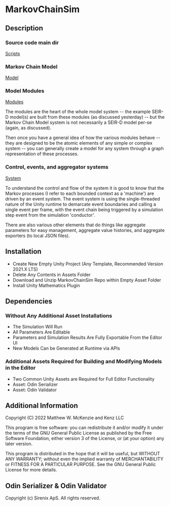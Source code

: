 # MarkovChainSim

## Description

### Source code main dir
[Scripts](_Scripts)

### Markov Chain Model
[Model](_Scripts/MarkovChainModel)

### Model Modules
[Modules](_Scripts/MarkovChainModel/Modules)

The modules are the heart of the whole model system -- the example SEIR-D model(s) are built from these modules (as discussed yesterday) -- but the Markov Chain Model system is not necessarily a SEIR-D model per-se (again, as discussed).

Then once you have a general idea of how the various modules behave -- they are designed to be the atomic elements of any simple or complex system -- you can generally create a model for any system through a graph representation of these processes.

### Control, events, and aggregator systems
[System](_Scripts/MarkovChainModel/System)

To understand the control and flow of the system it is good to know that the Markov processes (I refer to each bounded context as a 'machine') are driven by an event system. The event system is using the single-threaded nature of the Unity runtime to demarcate event boundaries and calling a single event per frame, with the event chain being triggered by a simulation step event from the simulation 'conductor'.

There are also various other elements that  do things like aggregate parameters for easy management, aggregate value histories, and aggregate exporters (to local JSON files).

## Installation

 - Create New Empty Unity Project (Any Template, Recommended Version 2021.X LTS)
 - Delete Any Contents in Assets Folder
 - Download and Unzip MarkovChainSim Repo within Empty Asset Folder
 - Install Unity Mathematics Plugin
 
## Dependencies
 
### Without Any Additional Asset Installations

 - The Simulation Will Run 
 - All Parameters Are Editable
 - Parameters and Simulation Results Are Fully Exportable From the Editor UI
 - New Models Can be Generated at Runtime via APIs
 
### Additional Assets Required for Building and Modifying Models in the Editor 

 - Two Common Unity Assets are Required for Full Editor Functionality 
 - Asset: Odin Serializer
 - Asset: Odin Validator

## Additional Information

Copyright (C) 2022 Matthew W. McKenzie and Kenz LLC

This program is free software: you can redistribute it and/or modify
it under the terms of the GNU General Public License as published by
the Free Software Foundation, either version 3 of the License, or
(at your option) any later version.

This program is distributed in the hope that it will be useful,
but WITHOUT ANY WARRANTY; without even the implied warranty of
MERCHANTABILITY or FITNESS FOR A PARTICULAR PURPOSE.  See the
GNU General Public License for more details.



## Odin Serializer & Odin Validator
Copyright (c) Sirenix ApS. All rights reserved.

